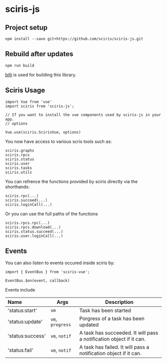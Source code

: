 # sciris-js

## Project setup
```
npm install --save git+https://github.com/sciris/sciris-js.git
```

## Rebuild after updates 

```
npm run build
```

[billi](https://bili.egoist.moe/#/) is used for building this library.

## Sciris Usage

```
import Vue from 'vue'
import sciris from 'sciris-js';

// If you want to install the vue components used by sciris-js in your app.
// options

Vue.use(sciris.ScirisVue, options)
```

You now have access to various scris tools such as: 

```
sciris.graphs
sciris.rpcs
sciris.status
sciris.user
sciris.tasks
sciris.utils
```

You can refrence the functions provided by sciris directly via the shorthands: 

```
sciris.rpc(...)
sciris.succeed(...)
sciris.loginCall(...)
```


Or you can use the full paths of the functions

```
sciris.rpcs.rpc(...)
sciris.rpcs.download(...)
sciris.status.succeed(...)
sciris.user.loginCall(...)
```

## Events

You can also listen to events occured inside sciris by:

```
import { EventBus } from 'sciris-vue';

EventBus.$on(event, callback)

```

Events include

|Name|Args|Description|
|:---|---|---|
|'status:start'|`vm`| Task has been started|
|'status:update'|`vm`, `progress` |Porgress of a task has been updated  |
|'status:success'| `vm`, `notif` |A task has succeeded. It will pass a notification object if it can. |
|'status:fail'| `vm`, `notif` |A task has failed. It will pass a notification object if it can. | 
